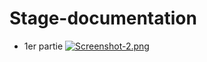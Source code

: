 # Stage-documentation

- 1er partie
[![Screenshot-2.png](https://i.postimg.cc/JhKw7nmq/Screenshot-2.png)](https://postimg.cc/TyyNCTKL)

